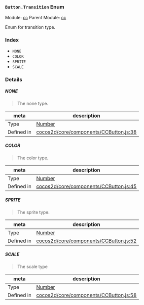 ### `Button.Transition` Enum



Module: [cc](../modules/cc.md)
Parent Module: [cc](../modules/cc.md)


Enum for transition type.


### Index
  - `NONE`
  - `COLOR`
  - `SPRITE`
  - `SCALE`

### Details


##### NONE

> The none type.

| meta | description |
|------|-------------|
| Type | <a href="https://developer.mozilla.org/en/JavaScript/Reference/Global_Objects/Number" class="crosslink external" target="_blank">Number</a> |
| Defined in | [cocos2d/core/components/CCButton.js:38](https://github.com/cocos-creator/engine/blob/9546fb0f9c421d190e0aba7645402156498449ea/cocos2d/core/components/CCButton.js#L38) |



##### COLOR

> The color type.

| meta | description |
|------|-------------|
| Type | <a href="https://developer.mozilla.org/en/JavaScript/Reference/Global_Objects/Number" class="crosslink external" target="_blank">Number</a> |
| Defined in | [cocos2d/core/components/CCButton.js:45](https://github.com/cocos-creator/engine/blob/9546fb0f9c421d190e0aba7645402156498449ea/cocos2d/core/components/CCButton.js#L45) |



##### SPRITE

> The sprite type.

| meta | description |
|------|-------------|
| Type | <a href="https://developer.mozilla.org/en/JavaScript/Reference/Global_Objects/Number" class="crosslink external" target="_blank">Number</a> |
| Defined in | [cocos2d/core/components/CCButton.js:52](https://github.com/cocos-creator/engine/blob/9546fb0f9c421d190e0aba7645402156498449ea/cocos2d/core/components/CCButton.js#L52) |



##### SCALE

> The scale type

| meta | description |
|------|-------------|
| Type | <a href="https://developer.mozilla.org/en/JavaScript/Reference/Global_Objects/Number" class="crosslink external" target="_blank">Number</a> |
| Defined in | [cocos2d/core/components/CCButton.js:58](https://github.com/cocos-creator/engine/blob/9546fb0f9c421d190e0aba7645402156498449ea/cocos2d/core/components/CCButton.js#L58) |


